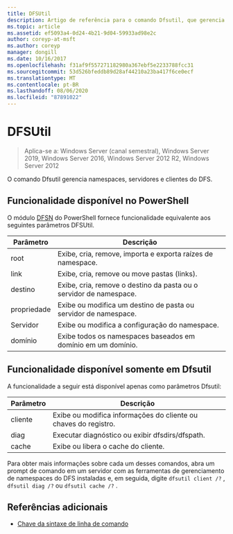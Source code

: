 ```yaml
---
title: DFSUtil
description: Artigo de referência para o comando Dfsutil, que gerencia namespaces do DFS, servidores e clientes.
ms.topic: article
ms.assetid: ef5093a4-0d24-4b21-9d04-59933ad98e2c
author: coreyp-at-msft
ms.author: coreyp
manager: dongill
ms.date: 10/16/2017
ms.openlocfilehash: f31af9f557271182980a367ebf5e2233788fcc31
ms.sourcegitcommit: 53d526bfeddb89d28af44210a23ba417f6ce0ecf
ms.translationtype: MT
ms.contentlocale: pt-BR
ms.lasthandoff: 08/06/2020
ms.locfileid: "87891022"
---
```

# <a name="dfsutil"></a>DFSUtil

> Aplica-se a: Windows Server (canal semestral), Windows Server 2019, Windows Server 2016, Windows Server 2012 R2, Windows Server 2012

O comando Dfsutil gerencia namespaces, servidores e clientes do DFS.

## <a name="functionality-available-in-powershell"></a>Funcionalidade disponível no PowerShell

O módulo [DFSN](/powershell/module/dfsn/?view=win10-ps) do PowerShell fornece funcionalidade equivalente aos seguintes parâmetros DFSUtil.

| Parâmetro | Descrição |
| --------- | ----------- |
| root | Exibe, cria, remove, importa e exporta raízes de namespace. |
| link | Exibe, cria, remove ou move pastas (links). |
| destino | Exibe, cria, remove o destino da pasta ou o servidor de namespace. |
| propriedade | Exibe ou modifica um destino de pasta ou servidor de namespace. |
| Servidor | Exibe ou modifica a configuração do namespace. |
| domínio | Exibe todos os namespaces baseados em domínio em um domínio. |

## <a name="functionality-available-only-in-dfsutil"></a>Funcionalidade disponível somente em Dfsutil

A funcionalidade a seguir está disponível apenas como parâmetros Dfsutil:

| Parâmetro | Descrição |
| --------- | ----------- |
| cliente | Exibe ou modifica informações do cliente ou chaves do registro. |
| diag | Executar diagnóstico ou exibir dfsdirs/dfspath. |
| cache | Exibe ou libera o cache do cliente. |

Para obter mais informações sobre cada um desses comandos, abra um prompt de comando em um servidor com as ferramentas de gerenciamento de namespaces do DFS instaladas e, em seguida, digite `dfsutil client /?` , `dfsutil diag /?` ou `dfsutil cache /?` .

## <a name="additional-references"></a>Referências adicionais

- [Chave da sintaxe de linha de comando](command-line-syntax-key.md)

